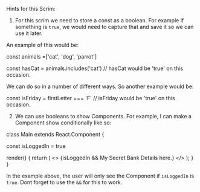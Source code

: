 Hints for this Scrim:

1. For this scrim we need to store a const as a boolean. For example if something is
`true`, we would need to capture that and save it so we can use it later.

An example of this would be:

const animals =['cat', 'dog', 'parrot']

const hasCat = animals.includes('cat') // hasCat would be 'true' on this occasion.


We can do so in a number of different ways. So another example would be:

const isFriday = firstLetter === 'F' // isFriday would be 'true' on this occasion.


2. We can use booleans to show Components. For example, I can make a Component show
conditionally like so:

class Main extends React.Component {

  const isLoggedIn = true
    
  render() {
    return (
      <>
        <StyledSection>
          {isLoggedIn && <BankDetails>My Secret Bank Details here.</BankDetails>}
        </StyledSection>
      </>
    );
  }
}

In the example above, the user will only see the <BankDetails/> Component if 
`isLoggedIn` is `true`. Dont forget to use the `&&` for this to work.

